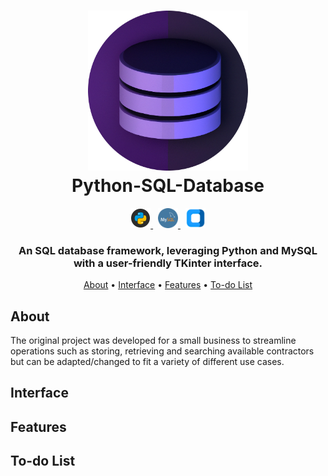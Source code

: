 <h1 align="center">
  <img src="https://github.com/jgardiner1/Python-SQL-Database/blob/main/Images/Project%20Logo.png" alt="Python-SQL-Database Profile" width="256" height="256">
  <br>
  Python-SQL-Database
  <br>
</h1>

<div id="banner">
  <div class="inline-block" align="center">
      <div>
          <a href="https://www.python.org">
              <img src="https://github.com/jgardiner1/Python-SQL-Database/blob/main/Images/Python%20Logo.png" alt="Python Logo" width="32" height="32">
          </a>
        &nbsp;
          <a href="https://www.mysql.com">
              <img src="https://github.com/jgardiner1/Python-SQL-Database/blob/main/Images/MySQL%20Logo.png" alt="MySQL Logo" width="32" height="32">
          </a>
        &nbsp;
          <a href="https://customtkinter.tomschimansky.com">
              <img src="https://github.com/jgardiner1/Python-SQL-Database/blob/main/Images/CustomTkinter_logo_dark%20Cropped.png" alt="Custom TKinter Logo" height="32">
          </a>
      </div>
  </div>
</div>

<h3 align="center">An SQL database framework, leveraging Python and MySQL with a user-friendly TKinter interface.</h3>

<p align="center">
  <a href="#About">About</a>
  •
  <a href="#Interface">Interface</a>
  •
  <a href="#Features">Features</a>
  •
  <a href="#To-do List">To-do List</a>
</p>

## About

The original project was developed for a small business to streamline operations such as storing, retrieving and searching available contractors but can be adapted/changed to fit a variety of different use cases.

## Interface

## Features

## To-do List
